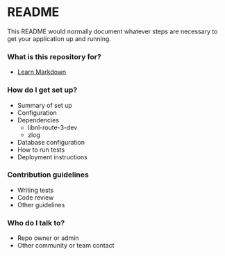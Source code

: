 # README #

This README would normally document whatever steps are necessary to get your application up and running.

### What is this repository for? ###


* [Learn Markdown](https://bitbucket.org/tutorials/markdowndemo)

### How do I get set up? ###

* Summary of set up
* Configuration
* Dependencies
  * libnl-route-3-dev
  * zlog
* Database configuration
* How to run tests
* Deployment instructions

### Contribution guidelines ###

* Writing tests
* Code review
* Other guidelines

### Who do I talk to? ###

* Repo owner or admin
* Other community or team contact
